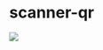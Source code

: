 # scanner-qr

[![](https://jitpack.io/v/BambangHeriSetiawan/scanner-qr.svg)](https://jitpack.io/#BambangHeriSetiawan/scanner-qr)

